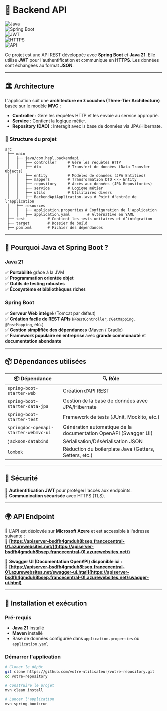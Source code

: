 # 📌 Backend API  

![Java](https://img.shields.io/badge/Java-21-blue?style=flat&logo=java)  
![Spring Boot](https://img.shields.io/badge/Spring%20Boot-3.x-green?style=flat&logo=spring)  
![JWT](https://img.shields.io/badge/Auth-JWT-orange?style=flat&logo=jsonwebtokens)  
![HTTPS](https://img.shields.io/badge/Security-HTTPS-blue?style=flat&logo=lock)  
![API](https://img.shields.io/badge/API-RESTful-lightgrey?style=flat)  

Ce projet est une API REST développée avec **Spring Boot** et **Java 21**. Elle utilise **JWT** pour l'authentification et communique en **HTTPS**. Les données sont échangées au format **JSON**.

---

## 🏛️ Architecture  

L'application suit une **architecture en 3 couches (Three-Tier Architecture)** basée sur le modèle **MVC** :  

- **Controller** : Gère les requêtes HTTP et les envoie au service approprié.  
- **Service** : Contient la logique métier.  
- **Repository (DAO)** : Interagit avec la base de données via JPA/Hibernate.  

### 📂 Structure du projet  

```plaintext
src
 ├── main
 │   ├── java/com.hepl.backendapi
 │   │   ├── controller     # Gère les requêtes HTTP
 │   │   ├── dto            # Transfert de données (Data Transfer Objects)
 │   │   ├── entity         # Modèles de données (JPA Entities)
 │   │   ├── mappers        # Transformation DTO <-> Entity
 │   │   ├── repository     # Accès aux données (JPA Repositories)
 │   │   ├── service        # Logique métier
 │   │   ├── utils          # Utilitaires divers
 │   │   ├── BackendApiApplication.java # Point d'entrée de l'application
 │   ├── resources
 │   │   ├── application.properties # Configuration de l'application
 │   │   ├── application.yaml        # Alternative en YAML
 ├── test          # Contient les tests unitaires et d’intégration
 ├── target        # Dossier de build
 ├── pom.xml       # Fichier des dépendances
```
---

## 🚀 Pourquoi Java et Spring Boot ?  

### **Java 21**  
✅ **Portabilité** grâce à la JVM  
✅ **Programmation orientée objet**  
✅ **Outils de testing robustes**  
✅ **Écosystème et bibliothèques riches**  

### **Spring Boot**  
✅ **Serveur Web intégré** (Tomcat par défaut)  
✅ **Création facile de REST APIs** (`@RestController`, `@GetMapping`, `@PostMapping`, etc.)  
✅ **Gestion simplifiée des dépendances** (Maven / Gradle)  
✅ **Framework populaire en entreprise** avec **grande communauté** et **documentation abondante**  

---

## 📦 Dépendances utilisées  

| 📦 Dépendance | 🔍 Rôle |
|--------------|--------|
| `spring-boot-starter-web` | Création d’API REST |
| `spring-boot-starter-data-jpa` | Gestion de la base de données avec JPA/Hibernate |
| `spring-boot-starter-test` | Framework de tests (JUnit, Mockito, etc.) |
| `springdoc-openapi-starter-webmvc-ui` | Génération automatique de la documentation OpenAPI (Swagger UI) |
| `jackson-databind` | Sérialisation/Désérialisation JSON |
| `lombok` | Réduction du boilerplate Java (Getters, Setters, etc.) |

---

## 🔐 Sécurité  

🔹 **Authentification JWT** pour protéger l'accès aux endpoints.  
🔹 **Communication sécurisée** avec HTTPS (TLS).  

---

## 🌍 API Endpoint  

🚀 L'API est déployée sur **Microsoft Azure** et est accessible à l'adresse suivante :  
🔗 **[https://apiserver-bsdfh4gmduh8bsep.francecentral-01.azurewebsites.net/](https://apiserver-bsdfh4gmduh8bsep.francecentral-01.azurewebsites.net/)**  

📜 **Swagger UI (Documentation OpenAPI) disponible ici :**  
🔗 **[https://apiserver-bsdfh4gmduh8bsep.francecentral-01.azurewebsites.net/swagger-ui.html](https://apiserver-bsdfh4gmduh8bsep.francecentral-01.azurewebsites.net/swagger-ui.html)**  

---

## 🚀 Installation et exécution  

### **Pré-requis**  
- **Java 21** installé  
- **Maven** installé  
- Base de données configurée dans `application.properties` ou `application.yaml`  

### **Démarrer l'application**  
```bash
# Cloner le dépôt
git clone https://github.com/votre-utilisateur/votre-repository.git
cd votre-repository

# Construire le projet
mvn clean install

# Lancer l'application
mvn spring-boot:run
```

